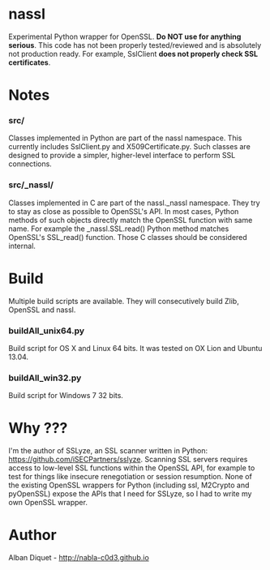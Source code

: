 nassl
=====

Experimental Python wrapper for OpenSSL. **Do NOT use for anything serious**. This code has not been properly tested/reviewed and is absolutely not production ready. For example, SslClient **does not properly check SSL certificates**.


Notes
=====

### src/

Classes implemented in Python are part of the nassl namespace. This currently includes SslClient.py and X509Certificate.py. Such classes are designed to provide a simpler, higher-level interface to perform SSL connections.


### src/_nassl/

Classes implemented in C are part of the nassl._nassl namespace. They try to stay as close as possible to OpenSSL's API. In most cases, Python methods of such objects directly match the OpenSSL function with same name. For example the _nassl.SSL.read() Python method matches OpenSSL's SSL_read() function. Those C classes should be considered internal.


Build
=====

Multiple build scripts are available. They will consecutively build Zlib, OpenSSL and nassl.


### buildAll_unix64.py

Build script for OS X and Linux 64 bits. It was tested on OX Lion and Ubuntu 13.04.


### buildAll_win32.py

Build script for Windows 7 32 bits.


Why ???
=======

I'm the author of SSLyze, an SSL scanner written in Python: https://github.com/iSECPartners/sslyze. Scanning SSL servers requires access to low-level SSL functions within the OpenSSL API, for example to test for things like insecure renegotiation or session resumption. None of the existing OpenSSL wrappers for Python (including ssl, M2Crypto and pyOpenSSL) expose the APIs that I need for SSLyze, so I had to write my own OpenSSL wrapper.


Author
======

Alban Diquet - http://nabla-c0d3.github.io
